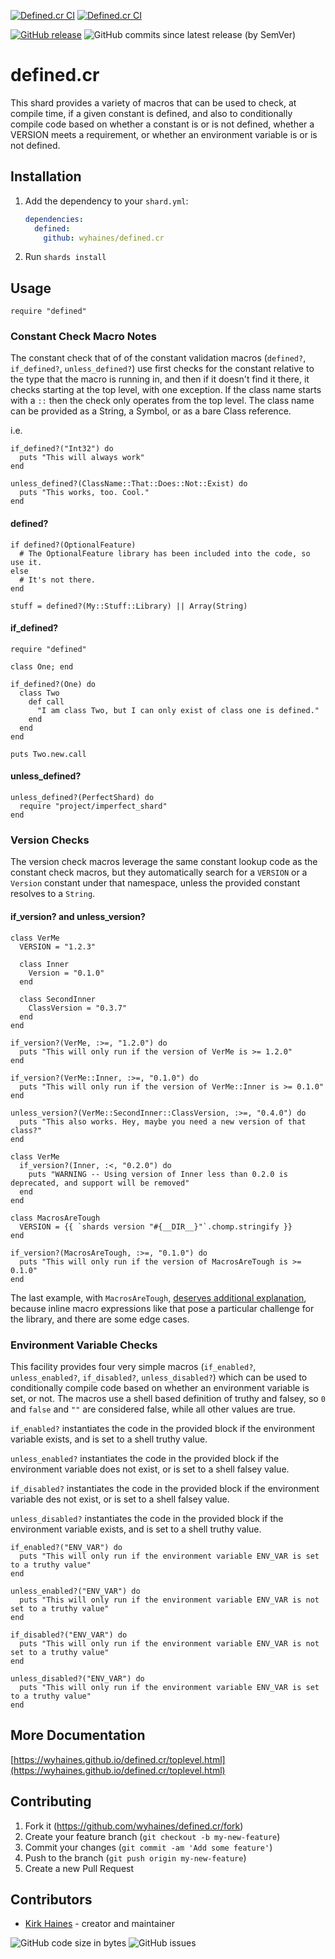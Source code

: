 [![Defined.cr CI](https://github.com/wyhaines/defined.cr/actions/workflows/ci.yml/badge.svg)](https://github.com/wyhaines/defined.cr/actions/workflows/ci.yml)
[![Defined.cr CI](https://github.com/wyhaines/defined.cr/actions/workflows/ci.yml/badge.svg)](https://github.com/wyhaines/defined.cr/actions/workflows/ci.yml)

[![GitHub release](https://img.shields.io/github/release/wyhaines/defined.cr.svg?style=for-the-badge)](https://github.com/wyhaines/defined.cr/releases)
![GitHub commits since latest release (by SemVer)](https://img.shields.io/github/commits-since/wyhaines/defined.cr/latest?style=for-the-badge)

# defined.cr

This shard provides a variety of macros that can be used to check, at compile time, if a
given constant is defined, and also to conditionally compile code based on whether a
constant is or is not defined, whether a VERSION meets a requirement, or whether an
environment variable is or is not defined.

## Installation

1. Add the dependency to your `shard.yml`:

   ```yaml
   dependencies:
     defined:
       github: wyhaines/defined.cr
   ```

2. Run `shards install`

## Usage

```crystal
require "defined"
```

### Constant Check Macro Notes

The constant check that of of the constant validation macros (`defined?`, `if_defined?`, `unless_defined?`) use first checks for the constant relative to the type that the macro is
running in, and then if it doesn't find it there, it checks starting at the top level, with
one exception. If the class name starts with a `::` then the check only operates from the
top level. The class name can be provided as a String, a Symbol, or as a bare Class reference.


i.e.

```crystal
if_defined?("Int32") do
  puts "This will always work"
end

unless_defined?(ClassName::That::Does::Not::Exist) do
  puts "This works, too. Cool."
end
```

#### defined?

```crystal
if defined?(OptionalFeature)
  # The OptionalFeature library has been included into the code, so use it.
else
  # It's not there.
end

stuff = defined?(My::Stuff::Library) || Array(String)
```

#### if_defined?

```crystal
require "defined"

class One; end

if_defined?(One) do
  class Two
    def call
      "I am class Two, but I can only exist of class one is defined."
    end
  end
end

puts Two.new.call
```

#### unless_defined?

```crystal
unless_defined?(PerfectShard) do
  require "project/imperfect_shard"
end
```

### Version Checks

The version check macros leverage the same constant lookup code as the constant check macros, but they automatically search for a `VERSION` or a `Version` constant under that namespace, unless the provided constant resolves to a `String`.

#### if_version? and unless_version?

```crystal
class VerMe
  VERSION = "1.2.3"

  class Inner
    Version = "0.1.0"
  end

  class SecondInner
    ClassVersion = "0.3.7"
  end
end

if_version?(VerMe, :>=, "1.2.0") do
  puts "This will only run if the version of VerMe is >= 1.2.0"
end

if_version?(VerMe::Inner, :>=, "0.1.0") do
  puts "This will only run if the version of VerMe::Inner is >= 0.1.0"
end

unless_version?(VerMe::SecondInner::ClassVersion, :>=, "0.4.0") do
  puts "This also works. Hey, maybe you need a new version of that class?"
end

class VerMe
  if_version?(Inner, :<, "0.2.0") do
    puts "WARNING -- Using version of Inner less than 0.2.0 is deprecated, and support will be removed"
  end
end

class MacrosAreTough
  VERSION = {{ `shards version "#{__DIR__}"`.chomp.stringify }}
end

if_version?(MacrosAreTough, :>=, "0.1.0") do
  puts "This will only run if the version of MacrosAreTough is >= 0.1.0"
end
```

The last example, with `MacrosAreTough`, [deserves additional explanation](https://wyhaines.github.io/defined.cr/toplevel.html#if_version%3F%28const%2Ccomparison%2Cvalue%2C%26code%29-macro), because inline macro expressions
like that pose a particular challenge for the library, and there are some edge cases.

### Environment Variable Checks

This facility provides four very simple macros (`if_enabled?`, `unless_enabled?`, `if_disabled?`, `unless_disabled?`) which can be used to conditionally compile code based on whether an environment variable is set, or not. The macros use a shell based definition of truthy and falsey, so `0` and `false` and `""` are considered false, while all other values are true.

`if_enabled?` instantiates the code in the provided block if the environment variable exists, and is set to
a shell truthy value.

`unless_enabled?` instantiates the code in the provided block if the environment variable does not exist, or is set to a shell falsey value.

`if_disabled?` instantiates the code in the provided block if the environment variable des not exist, or is set to a shell falsey value.

`unless_disabled?` instantiates the code in the provided block if the environment variable exists, and is set to a shell truthy value.

```crystal
if_enabled?("ENV_VAR") do
  puts "This will only run if the environment variable ENV_VAR is set to a truthy value"
end

unless_enabled?("ENV_VAR") do
  puts "This will only run if the environment variable ENV_VAR is not set to a truthy value"
end

if_disabled?("ENV_VAR") do
  puts "This will only run if the environment variable ENV_VAR is not set to a truthy value"
end

unless_disabled?("ENV_VAR") do
  puts "This will only run if the environment variable ENV_VAR is set to a truthy value"
end
```

## More Documentation

[https://wyhaines.github.io/defined.cr/toplevel.html](https://wyhaines.github.io/defined.cr/toplevel.html)

## Contributing

1. Fork it (<https://github.com/wyhaines/defined.cr/fork>)
2. Create your feature branch (`git checkout -b my-new-feature`)
3. Commit your changes (`git commit -am 'Add some feature'`)
4. Push to the branch (`git push origin my-new-feature`)
5. Create a new Pull Request

## Contributors

- [Kirk Haines](https://github.com/wyhaines) - creator and maintainer

![GitHub code size in bytes](https://img.shields.io/github/languages/code-size/wyhaines/defined.cr?style=for-the-badge)
![GitHub issues](https://img.shields.io/github/issues/wyhaines/defined.cr?style=for-the-badge)

